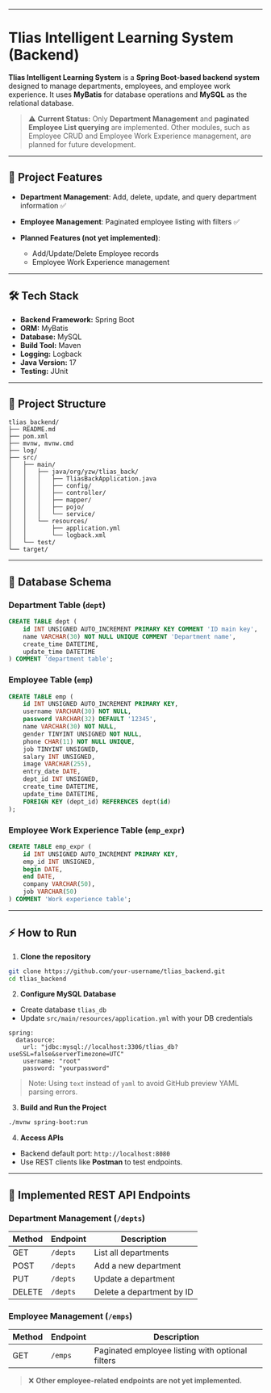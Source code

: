 
---

# Tlias Intelligent Learning System (Backend)

**Tlias Intelligent Learning System** is a **Spring Boot-based backend system** designed to manage departments, employees, and employee work experience. It uses **MyBatis** for database operations and **MySQL** as the relational database.

> ⚠️ **Current Status:** Only **Department Management** and **paginated Employee List querying** are implemented. Other modules, such as Employee CRUD and Employee Work Experience management, are planned for future development.

---

## 🚀 Project Features

* **Department Management**: Add, delete, update, and query department information ✅
* **Employee Management**: Paginated employee listing with filters ✅
* **Planned Features (not yet implemented)**:

  * Add/Update/Delete Employee records
  * Employee Work Experience management

---

## 🛠️ Tech Stack

* **Backend Framework:** Spring Boot
* **ORM:** MyBatis
* **Database:** MySQL
* **Build Tool:** Maven
* **Logging:** Logback
* **Java Version:** 17
* **Testing:** JUnit

---

## 📂 Project Structure

```
tlias_backend/
├── README.md
├── pom.xml
├── mvnw, mvnw.cmd
├── log/                    
├── src/
│   ├── main/
│   │   ├── java/org/yzw/tlias_back/
│   │   │   ├── TliasBackApplication.java
│   │   │   ├── config/         
│   │   │   ├── controller/     
│   │   │   ├── mapper/         
│   │   │   ├── pojo/           
│   │   │   └── service/        
│   │   └── resources/
│   │       ├── application.yml
│   │       └── logback.xml
│   └── test/                   
└── target/                     
```

---

## 💾 Database Schema

### Department Table (`dept`)

```sql
CREATE TABLE dept (
    id INT UNSIGNED AUTO_INCREMENT PRIMARY KEY COMMENT 'ID main key',
    name VARCHAR(30) NOT NULL UNIQUE COMMENT 'Department name',
    create_time DATETIME,
    update_time DATETIME
) COMMENT 'department table';
```

### Employee Table (`emp`)

```sql
CREATE TABLE emp (
    id INT UNSIGNED AUTO_INCREMENT PRIMARY KEY,
    username VARCHAR(30) NOT NULL,
    password VARCHAR(32) DEFAULT '12345',
    name VARCHAR(30) NOT NULL,
    gender TINYINT UNSIGNED NOT NULL,
    phone CHAR(11) NOT NULL UNIQUE,
    job TINYINT UNSIGNED,
    salary INT UNSIGNED,
    image VARCHAR(255),
    entry_date DATE,
    dept_id INT UNSIGNED,
    create_time DATETIME,
    update_time DATETIME,
    FOREIGN KEY (dept_id) REFERENCES dept(id)
);
```

### Employee Work Experience Table (`emp_expr`)

```sql
CREATE TABLE emp_expr (
    id INT UNSIGNED AUTO_INCREMENT PRIMARY KEY,
    emp_id INT UNSIGNED,
    begin DATE,
    end DATE,
    company VARCHAR(50),
    job VARCHAR(50)
) COMMENT 'Work experience table';
```

---

## ⚡ How to Run

1. **Clone the repository**

```bash
git clone https://github.com/your-username/tlias_backend.git
cd tlias_backend
```

2. **Configure MySQL Database**

* Create database `tlias_db`
* Update `src/main/resources/application.yml` with your DB credentials

```text
spring:
  datasource:
    url: "jdbc:mysql://localhost:3306/tlias_db?useSSL=false&serverTimezone=UTC"
    username: "root"
    password: "yourpassword"
```

> Note: Using `text` instead of `yaml` to avoid GitHub preview YAML parsing errors.

3. **Build and Run the Project**

```bash
./mvnw spring-boot:run
```

4. **Access APIs**

* Backend default port: `http://localhost:8080`
* Use REST clients like **Postman** to test endpoints.

---

## 📄 Implemented REST API Endpoints

### Department Management (`/depts`)

| Method | Endpoint | Description               |
| ------ | -------- | ------------------------- |
| GET    | `/depts` | List all departments      |
| POST   | `/depts` | Add a new department      |
| PUT    | `/depts` | Update a department       |
| DELETE | `/depts` | Delete a department by ID |

### Employee Management (`/emps`)

| Method | Endpoint | Description                                      |
| ------ | -------- | ------------------------------------------------ |
| GET    | `/emps`  | Paginated employee listing with optional filters |

> ❌ **Other employee-related endpoints are not yet implemented.**


